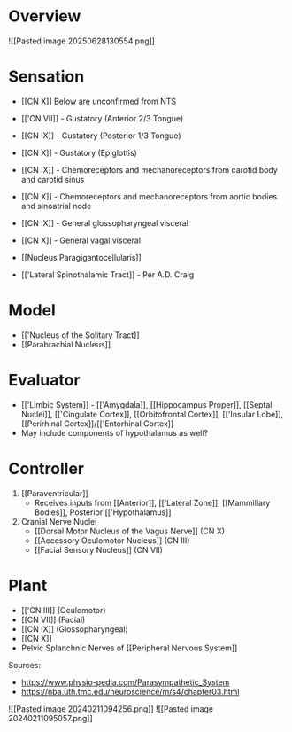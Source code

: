 # Overview

![[Pasted image 20250628130554.png]]
# Sensation
- [[CN X]]
Below are unconfirmed from NTS
- [['CN VII]] - Gustatory (Anterior 2/3 Tongue)
- [[CN IX]] - Gustatory (Posterior 1/3 Tongue)
- [[CN X]] - Gustatory (Epiglottis)

- [[CN IX]] - Chemoreceptors and mechanoreceptors from carotid body and carotid sinus
- [[CN X]] - Chemoreceptors and mechanoreceptors from aortic bodies and sinoatrial node

- [[CN IX]] - General glossopharyngeal visceral
- [[CN X]] - General vagal visceral

- [[Nucleus Paragigantocellularis]]

- [['Lateral Spinothalamic Tract]] - Per A.D. Craig
# Model
- [['Nucleus of the Solitary Tract]]
- [[Parabrachial Nucleus]]
# Evaluator
- [['Limbic System]] - [['Amygdala]], [[Hippocampus Proper]], [[Septal Nuclei]], [['Cingulate Cortex]], [[Orbitofrontal Cortex]], [['Insular Lobe]], [[Perirhinal Cortex]]/[['Entorhinal Cortex]]
- May include components of hypothalamus as well?
# Controller
1. [[Paraventricular]]
	- Receives inputs from [[Anterior]], [['Lateral Zone]], [[Mammillary Bodies]], Posterior [['Hypothalamus]]
2. Cranial Nerve Nuclei
	- [[Dorsal Motor Nucleus of the Vagus Nerve]] (CN X)
	- [[Accessory Oculomotor Nucleus]] (CN III)
	- [[Facial Sensory Nucleus]] (CN VII)
# Plant
- [['CN III]] (Oculomotor)
- [[CN VII]] (Facial)
- [[CN IX]] (Glossopharyngeal)
- [[CN X]]
- Pelvic Splanchnic Nerves of [[Peripheral Nervous System]]



Sources:
- https://www.physio-pedia.com/Parasympathetic_System
- https://nba.uth.tmc.edu/neuroscience/m/s4/chapter03.html

![[Pasted image 20240211094256.png]]
![[Pasted image 20240211095057.png]]